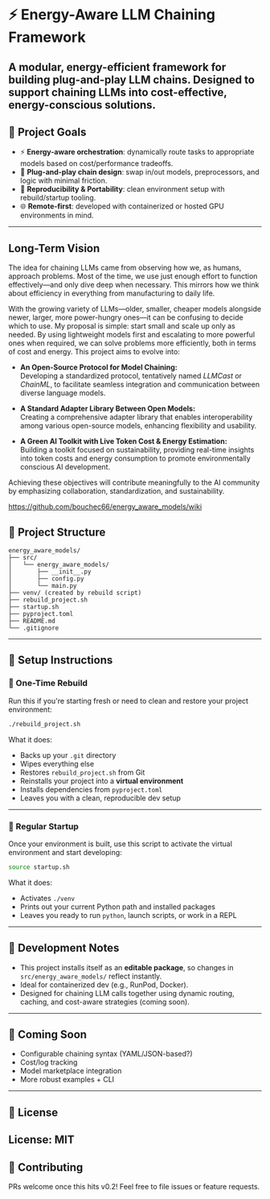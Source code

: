 # ⚡ Energy-Aware LLM Chaining Framework

A modular, energy-efficient framework for building plug-and-play LLM chains. Designed to support chaining LLMs into cost-effective, energy-conscious solutions.
---

## 🚀 Project Goals

- ⚡ **Energy-aware orchestration**: dynamically route tasks to appropriate models based on cost/performance tradeoffs.
- 🧱 **Plug-and-play chain design**: swap in/out models, preprocessors, and logic with minimal friction.
- 🔄 **Reproducibility & Portability**: clean environment setup with rebuild/startup tooling.
- 🌐 **Remote-first**: developed with containerized or hosted GPU environments in mind.

---

## Long-Term Vision

The idea for chaining LLMs came from observing how we, as humans, approach problems. Most of the time, we use just enough effort to function effectively—and only dive deep when necessary. This mirrors how we think about efficiency in everything from manufacturing to daily life.

With the growing variety of LLMs—older, smaller, cheaper models alongside newer, larger, more power-hungry ones—it can be confusing to decide which to use. My proposal is simple: start small and scale up only as needed. By using lightweight models first and escalating to more powerful ones when required, we can solve problems more efficiently, both in terms of cost and energy.
This project aims to evolve into:

- **An Open-Source Protocol for Model Chaining:**  
  Developing a standardized protocol, tentatively named *LLMCast* or *ChainML*, to facilitate seamless integration and communication between diverse language models.

- **A Standard Adapter Library Between Open Models:**  
  Creating a comprehensive adapter library that enables interoperability among various open-source models, enhancing flexibility and usability.

- **A Green AI Toolkit with Live Token Cost & Energy Estimation:**  
  Building a toolkit focused on sustainability, providing real-time insights into token costs and energy consumption to promote environmentally conscious AI development.

Achieving these objectives will contribute meaningfully to the AI community by emphasizing collaboration, standardization, and sustainability.

https://github.com/bouchec66/energy_aware_models/wiki

## 📁 Project Structure

```
energy_aware_models/
├── src/
│   └── energy_aware_models/
│       ├── __init__.py
│       ├── config.py
│       └── main.py
├── venv/ (created by rebuild script)
├── rebuild_project.sh
├── startup.sh
├── pyproject.toml
├── README.md
└── .gitignore
```

---

## 🧰 Setup Instructions

### 🔄 One-Time Rebuild

Run this if you're starting fresh or need to clean and restore your project environment:

```bash
./rebuild_project.sh
```

What it does:

- Backs up your `.git` directory
- Wipes everything else
- Restores `rebuild_project.sh` from Git
- Reinstalls your project into a **virtual environment**
- Installs dependencies from `pyproject.toml`
- Leaves you with a clean, reproducible dev setup

---

### 🔁 Regular Startup

Once your environment is built, use this script to activate the virtual environment and start developing:

```bash
source startup.sh
```

What it does:

- Activates `./venv`
- Prints out your current Python path and installed packages
- Leaves you ready to run `python`, launch scripts, or work in a REPL

---

## 🧪 Development Notes

- This project installs itself as an **editable package**, so changes in `src/energy_aware_models/` reflect instantly.
- Ideal for containerized dev (e.g., RunPod, Docker).
- Designed for chaining LLM calls together using dynamic routing, caching, and cost-aware strategies (coming soon).

---

## 📌 Coming Soon

- Configurable chaining syntax (YAML/JSON-based?)
- Cost/log tracking
- Model marketplace integration
- More robust examples + CLI

---

## 📄 License

License: MIT
---

## 🤝 Contributing

PRs welcome once this hits v0.2! Feel free to file issues or feature requests.

